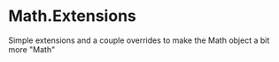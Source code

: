 # Math.Extensions
Simple extensions and a couple overrides to make the Math object a bit more "Math"
